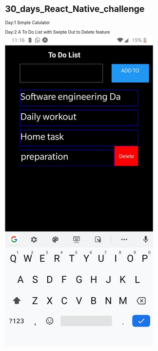 # 30_days_React_Native_challenge

Day:1
Simple Calulator

Day:2
A To Do List with Swipte Out to Delete feature
<img src='/Day_2_To-Do_List/Design.jpeg' />
